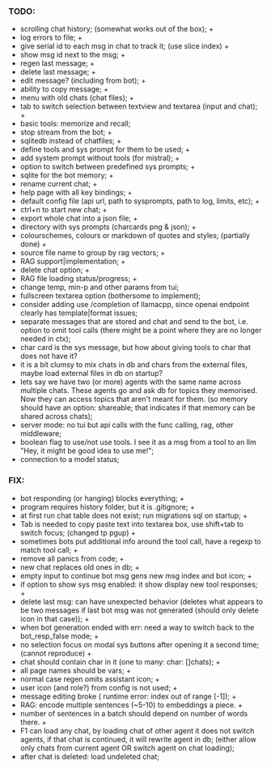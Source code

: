### TODO:
- scrolling chat history; (somewhat works out of the box); +
- log errors to file; +
- give serial id to each msg in chat to track it; (use slice index) +
- show msg id next to the msg; +
- regen last message; +
- delete last message; +
- edit message? (including from bot); +
- ability to copy message; +
- menu with old chats (chat files); +
- tab to switch selection between textview and textarea (input and chat); +
- basic tools: memorize and recall;
- stop stream from the bot; +
- sqlitedb instead of chatfiles; +
- define tools and sys prompt for them to be used; +
- add system prompt without tools (for mistral); +
- option to switch between predefined sys prompts; +
- sqlite for the bot memory; +
- rename current chat; +
- help page with all key bindings; +
- default config file (api url, path to sysprompts, path to log, limits, etc); +
- ctrl+n to start new chat; +
- export whole chat into a json file; +
- directory with sys prompts (charcards png & json); +
- colourschemes, colours or markdown of quotes and styles; (partially done) +
- source file name to group by rag vectors; +
- RAG support|implementation; +
- delete chat option; +
- RAG file loading status/progress; +
- change temp, min-p and other params from tui;
- fullscreen textarea option (bothersome to implement);
- consider adding use /completion of llamacpp, since openai endpoint clearly has template|format issues;
- separate messages that are stored and chat and send to the bot, i.e. option to omit tool calls (there might be a point where they are no longer needed in ctx);
- char card is the sys message, but how about giving tools to char that does not have it?
- it is a bit clumsy to mix chats in db and chars from the external files, maybe load external files in db on startup?
- lets say we have two (or more) agents with the same name across multiple chats. These agents go and ask db for topics they memorised. Now they can access topics that aren't meant for them. (so memory should have an option: shareable; that indicates if that memory can be shared across chats);
- server mode: no tui but api calls with the func calling, rag, other middleware;
- boolean flag to use/not use tools. I see it as a msg from a tool to an llm "Hey, it might be good idea to use me!";
- connection to a model status;

### FIX:
- bot responding (or hanging) blocks everything; +
- program requires history folder, but it is .gitignore; +
- at first run chat table does not exist; run migrations sql on startup; +
- Tab is needed to copy paste text into textarea box, use shift+tab to switch focus; (changed tp pgup) +
- sometimes bots put additional info around the tool call, have a regexp to match tool call; +
- remove all panics from code; +
- new chat replaces old ones in db; +
- empty input to continue bot msg gens new msg index and bot icon; +
- if option to show sys msg enabled: it show display new tool responses; +
- delete last msg: can have unexpected behavior (deletes what appears to be two messages if last bot msg was not generated (should only delete icon in that case)); +
- when bot generation ended with err: need a way to switch back to the bot_resp_false mode; +
- no selection focus on modal sys buttons after opening it a second time; (cannot reproduce) +
- chat should contain char in it (one to many: char: []chats); +
- all page names should be vars; +
- normal case regen omits assistant icon; +
- user icon (and role?) from config is not used; +
- message editing broke ( runtime error: index out of range [-1]); +
- RAG: encode multiple sentences (~5-10) to embeddings a piece. +
- number of sentences in a batch should depend on number of words there. +
- F1 can load any chat, by loading chat of other agent it does not switch agents, if that chat is continued, it will rewrite agent in db; (either allow only chats from current agent OR switch agent on chat loading);
- after chat is deleted: load undeleted chat;
